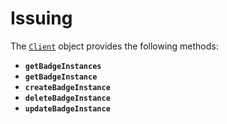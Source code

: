 # Issuing

The [`Client`](methods.md) object provides the following methods:

* **`getBadgeInstances`**
* **`getBadgeInstance`**
* **`createBadgeInstance`**
* **`deleteBadgeInstance`**
* **`updateBadgeInstance`**
